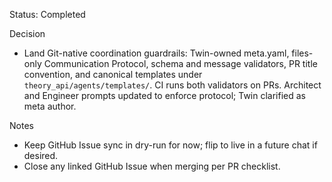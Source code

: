 Status: Completed

Decision
- Land Git-native coordination guardrails: Twin-owned meta.yaml, files-only Communication Protocol, schema and message validators, PR title convention, and canonical templates under `theory_api/agents/templates/`. CI runs both validators on PRs. Architect and Engineer prompts updated to enforce protocol; Twin clarified as meta author.

Notes
- Keep GitHub Issue sync in dry-run for now; flip to live in a future chat if desired.
- Close any linked GitHub Issue when merging per PR checklist.

